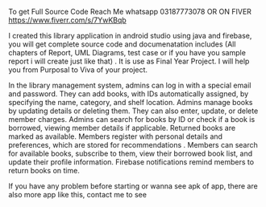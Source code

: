 To get Full Source Code Reach Me whatsapp 03187773078
OR
ON FIVER  
https://www.fiverr.com/s/7YwKBqb

I created this library application in android studio using java and firebase, 
you will get complete source code and documenatation includes (All chapters of
Report, UML Diagrams, test case or if you have you sample report i will create
just like that) . It is use as Final Year Project. I will help you from Purposal to Viva of your project.

In the library management system, admins can log in with a special email and password. 
They can add books, with IDs automatically assigned, by specifying the name, category, 
and shelf location. Admins manage books by updating details or deleting them. They can 
also enter, update, or delete member charges. Admins can search for books by ID or check
if a book is borrowed, viewing member details if applicable. Returned books are marked as
available. Members register with personal details and preferences, which are stored for recommendations
. Members can search for available books, subscribe to them, view their borrowed book list, and update their 
profile information. Firebase notifications remind members to return books on time.



If you have any problem before starting or wanna see apk of app, there are also more app like this, contact me to see
